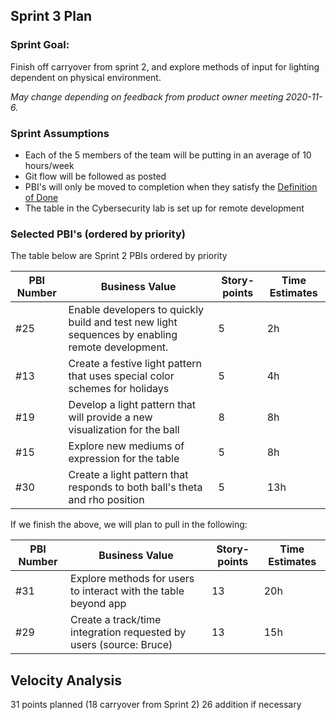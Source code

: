 ## Sprint 3 Plan

### Sprint Goal:

Finish off carryover from sprint 2, and explore methods of input for lighting dependent on physical environment.

_May change depending on feedback from product owner meeting 2020-11-6._

### Sprint Assumptions

* Each of the 5 members of the team will be putting in an average of 10 hours/week
* Git flow will be followed as posted
* PBI's will only be moved to completion when they satisfy the [Definition of Done](/msoe.edu/sdl/sd21/sisyphus/msoe-sisbot/-/wikis/Process/Definition%20of%20Done)
* The table in the Cybersecurity lab is set up for remote development

### Selected PBI's (ordered by priority)

The table below are Sprint 2 PBIs ordered by priority

| PBI Number | Business Value | Story-points | Time Estimates | 
| ---------- | -------------- | ------------ | -------------- |
| #25 | Enable developers to quickly build and test new light sequences by enabling remote development. | 5 | 2h |
| #13 | Create a festive light pattern that uses special color schemes for holidays | 5 | 4h |
| #19 | Develop a light pattern that will provide a new visualization for the ball | 8 | 8h|
| #15 | Explore new mediums of expression for the table | 5 | 8h| 
| #30 | Create a light pattern that responds to both ball's theta and rho position | 5 | 13h |

If we finish the above, we will plan to pull in the following:

| PBI Number | Business Value | Story-points | Time Estimates | 
| ---------- | -------------- | ------------ | -------------- |
| #31 | Explore methods for users to interact with the table beyond app| 13 | 20h |
| #29 | Create a track/time integration requested by users (source: Bruce) | 13 | 15h |

## Velocity Analysis
31 points planned (18 carryover from Sprint 2)
26 addition if necessary